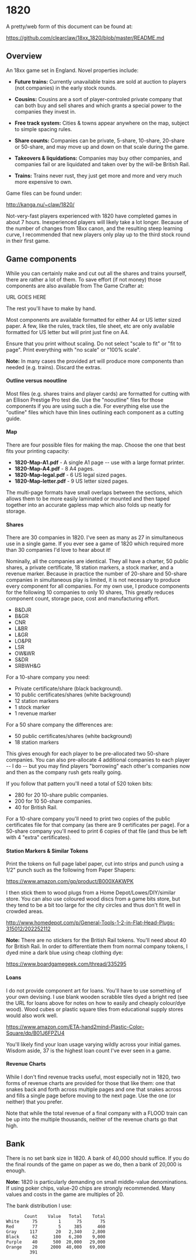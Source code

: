 # 1820

A pretty/web form of this document can be found at:

  https://github.com/clearclaw/18xx_1820/blob/master/README.md

## Overview

An 18xx game set in England.  Novel properties include:

- **Future trains:** Currently unavailable trains are sold at auction
  to players (not companies) in the early stock rounds.

- **Cousins:** Cousins are a sort of player-controled private company
  that can both buy and sell shares and which grants a special power
  to the companies they invest in.

- **Free track system:** Cities & towns appear anywhere on the map,
  subject to simple spacing rules.

- **Share counts:** Companies can be private, 5-share, 10-share,
  20-share or 50-share, and may move up and down on that scale during
  the game.

- **Takeovers & liquidations:** Companies may buy other companies, and
  companies fail or are liquidated and taken over by the will-be
  British Rail.

- **Trains:** Trains never rust, they just get more and more and very
  much more expensive to own.

Game files can be found under:

  http://kanga.nu/~claw/1820/

Not-very-fast players experienced with 1820 have completed games in
about 7 hours.  Inexperienced players will likely take a lot longer.
Because of the number of changes from 18xx canon, and the resulting
steep learning curve, I recommended that new players only play up to
the third stock round in their first game.

## Game components

While you can certainly make and cut out all the shares and trains
yourself, there are rather a lot of them.  To save effort (if not
money) those components are also available from The Game Crafter at:

  URL GOES HERE

The rest you'll have to make by hand.

Most components are available formatted for either A4 or US letter
sized paper.  A few, like the rules, track tiles, tile sheet, etc are
only available formatted for US letter but will print just fine on A4.

Ensure that you print without scaling.  Do not select "scale to fit"
or "fit to page".  Print everything with "no scale" or "100% scale".

**Note:** In many cases the provided art will produce more components
than needed (e.g. trains).  Discard the extras.

#### Outline versus nooutline

Most files (e.g. shares trains and player cards) are formatted for
cutting with an Ellison Prestige Pro test die.  Use the "nooutline"
files for those components if you are using such a die.  For
everything else use the "outline" files which have thin lines
outlining each component as a cutting guide.

#### Map

There are four possible files for making the map.  Choose the one that
best fits your printing capacity:

- **1820-Map-A1.pdf**	- A single A1 page -- use with a large format printer.
- **1820-Map-A4.pdf**	- 8 A4 pages.
- **1820-Map-legal.pdf** - 6 US legal sized pages.
- **1820-Map-letter.pdf** - 9 US letter sized pages.

The multi-page formats have small overlaps between the sections, which
allows them to be more easily laminated or mounted and then taped
together into an accurate gapless map which also folds up neatly for
storage.

#### Shares

There are 30 companies in 1820.  I've seen as many as 27 in
simultaneous use in a single game.  If you ever see a game of 1820
which required more than 30 companies I'd love to hear about it!

Nominally, all the companies are identical.  They all have a charter,
50 public shares, a private certificate, 18 station markers, a stock
marker, and a revenue marker.  Because in practice the number of
20-share and 50-share companies in simultaneous play is limited, it is
not necessary to produce every component for all companies.  For my
own use, I produce components for the following 10 companies to only
10 shares, This greatly reduces component count, storage pace, cost
and manufacturing effort.

  - B&DJR
  - B&GR
  - CNR
  - L&BR
  - L&GR
  - LO&PR
  - LSR
  - OW&WR
  - S&DR
  - SRBWH&G

For a 10-share company you need:

  - Private certificate/share (black background).
  - 10 public certificates/shares (white background)
  - 12 station markers
  - 1 stock marker
  - 1 revenue marker

For a 50 share company the differences are:

  - 50 public certificates/shares (white background)
  - 18 station markers

This gives enough for each player to be pre-allocated two 50-share
companies.  You can also pre-allocate 4 additional companies to each
player -- I do -- but you may find players "borrowing" each other's
companies now and then as the company rush gets really going.

If you follow that pattern you'll need a total of 520 token bits:

  - 280 for 20 10-share public companies.
  - 200 for 10 50-share companies.
  - 40 for British Rail.

For a 10-share company you'll need to print two copies of the public
certificates file for that company (as there are 9 certificates per
page).  For a 50-share company you'll need to print 6 copies of that
file (and thus be left with 4 "extra" certificates).

#### Station Markers & Similar Tokens

Print the tokens on full page label paper, cut into strips and punch
using a 1/2" punch such as the following from Paper Shapers:

  https://www.amazon.com/gp/product/B000XAKWPK

I then stick them to wood plugs from a Home Depot/Lowes/DIY/similar
store.  You can also use coloured wood discs from a game bits store,
but they tend to be a bit too large for the city circles and thus
don't fit well in crowded areas.

  http://www.homedepot.com/p/General-Tools-1-2-in-Flat-Head-Plugs-315012/202252112

**Note:** There are no stickers for the British Rail tokens.  You'll
need about 40 for British Rail.  In order to differentiate them from
normal company tokens, I dyed mine a dark blue using cheap clothing
dye:

  https://www.boardgamegeek.com/thread/335295

#### Loans

I do not provide component art for loans.  You'll have to use
something of your own devising.  I use blank wooden scrabble tiles
dyed a bright red (see the URL for loans above for notes on how to
easily and cheaply colour/dye wood). Wood cubes or plastic square
tiles from educational supply stores would also work well.

  https://www.amazon.com/ETA-hand2mind-Plastic-Color-Square/dp/B01J6FPZU4

You'll likely find your loan usage varying wildly across your initial
games.  Wisdom aside, 37 is the highest loan count I've ever seen in a
game.

#### Revenue Charts

While I don't find revenue tracks useful, most especially not in 1820,
two forms of revenue charts are provided for those that like them: one
that snakes back and forth across multiple pages and one that snakes
across and fills a single page before moving to the next page.  Use
the one (or neither) that you prefer.

Note that while the total revenue of a final company with a FLOOD
train can be up into the multiple thousands, neither of the revenue
charts go that high.

## Bank

There is no set bank size in 1820.  A bank of 40,000 should suffice.
If you do the final rounds of the game on paper as we do, then a bank
of 20,000 is enough.

**Note:** 1820 is particularly demanding on small middle-value
denominations.  If using poker chips, value-20 chips are strongly
recommended.  Many values and costs in the game are multiples of 20.

The bank distribution I use:

           Count    Value   Total    Total
    White     75        1      75       75
    Red       77        5     385      460
    Gray     117       20   2,340    2,800
    Black     62      100   6,200    9,000
    Purple    40      500  20,000   29,000
    Orange    20     2000  40,000   69,000
             391
